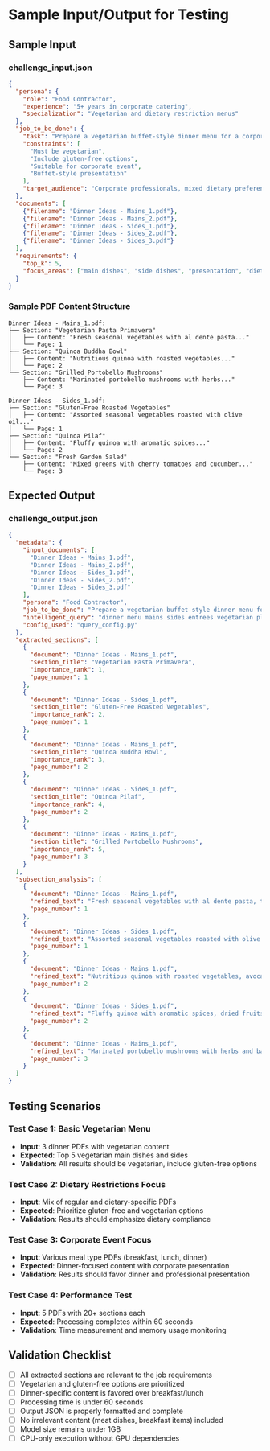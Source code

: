 # Sample Input/Output for Testing

## Sample Input

### challenge_input.json
```json
{
  "persona": {
    "role": "Food Contractor",
    "experience": "5+ years in corporate catering",
    "specialization": "Vegetarian and dietary restriction menus"
  },
  "job_to_be_done": {
    "task": "Prepare a vegetarian buffet-style dinner menu for a corporate gathering, including gluten-free items.",
    "constraints": [
      "Must be vegetarian",
      "Include gluten-free options",
      "Suitable for corporate event",
      "Buffet-style presentation"
    ],
    "target_audience": "Corporate professionals, mixed dietary preferences"
  },
  "documents": [
    {"filename": "Dinner Ideas - Mains_1.pdf"},
    {"filename": "Dinner Ideas - Mains_2.pdf"},
    {"filename": "Dinner Ideas - Sides_1.pdf"},
    {"filename": "Dinner Ideas - Sides_2.pdf"},
    {"filename": "Dinner Ideas - Sides_3.pdf"}
  ],
  "requirements": {
    "top_k": 5,
    "focus_areas": ["main dishes", "side dishes", "presentation", "dietary compliance"]
  }
}
```

### Sample PDF Content Structure
```
Dinner Ideas - Mains_1.pdf:
├── Section: "Vegetarian Pasta Primavera"
│   ├── Content: "Fresh seasonal vegetables with al dente pasta..."
│   └── Page: 1
├── Section: "Quinoa Buddha Bowl"
│   ├── Content: "Nutritious quinoa with roasted vegetables..."
│   └── Page: 2
└── Section: "Grilled Portobello Mushrooms"
    ├── Content: "Marinated portobello mushrooms with herbs..."
    └── Page: 3

Dinner Ideas - Sides_1.pdf:
├── Section: "Gluten-Free Roasted Vegetables"
│   ├── Content: "Assorted seasonal vegetables roasted with olive oil..."
│   └── Page: 1
├── Section: "Quinoa Pilaf"
│   ├── Content: "Fluffy quinoa with aromatic spices..."
│   └── Page: 2
└── Section: "Fresh Garden Salad"
    ├── Content: "Mixed greens with cherry tomatoes and cucumber..."
    └── Page: 3
```

## Expected Output

### challenge_output.json
```json
{
  "metadata": {
    "input_documents": [
      "Dinner Ideas - Mains_1.pdf",
      "Dinner Ideas - Mains_2.pdf",
      "Dinner Ideas - Sides_1.pdf",
      "Dinner Ideas - Sides_2.pdf",
      "Dinner Ideas - Sides_3.pdf"
    ],
    "persona": "Food Contractor",
    "job_to_be_done": "Prepare a vegetarian buffet-style dinner menu for a corporate gathering, including gluten-free items.",
    "intelligent_query": "dinner menu mains sides entrees vegetarian plant-based vegetable gluten-free gluten free buffet serve platter presentation corporate professional elegant gathering event party celebration",
    "config_used": "query_config.py"
  },
  "extracted_sections": [
    {
      "document": "Dinner Ideas - Mains_1.pdf",
      "section_title": "Vegetarian Pasta Primavera",
      "importance_rank": 1,
      "page_number": 1
    },
    {
      "document": "Dinner Ideas - Sides_1.pdf",
      "section_title": "Gluten-Free Roasted Vegetables",
      "importance_rank": 2,
      "page_number": 1
    },
    {
      "document": "Dinner Ideas - Mains_1.pdf",
      "section_title": "Quinoa Buddha Bowl",
      "importance_rank": 3,
      "page_number": 2
    },
    {
      "document": "Dinner Ideas - Sides_1.pdf",
      "section_title": "Quinoa Pilaf",
      "importance_rank": 4,
      "page_number": 2
    },
    {
      "document": "Dinner Ideas - Mains_1.pdf",
      "section_title": "Grilled Portobello Mushrooms",
      "importance_rank": 5,
      "page_number": 3
    }
  ],
  "subsection_analysis": [
    {
      "document": "Dinner Ideas - Mains_1.pdf",
      "refined_text": "Fresh seasonal vegetables with al dente pasta, tossed in a light olive oil and herb sauce. Perfect for a buffet-style presentation. Can be made gluten-free with appropriate pasta alternatives. This dish offers a colorful and nutritious option that appeals to both vegetarians and those with dietary restrictions. The combination of crisp vegetables and perfectly cooked pasta creates a satisfying main course that works well in a corporate setting.",
      "page_number": 1
    },
    {
      "document": "Dinner Ideas - Sides_1.pdf",
      "refined_text": "Assorted seasonal vegetables roasted with olive oil, garlic, and fresh herbs. Naturally gluten-free and perfect for buffet service. Includes carrots, zucchini, bell peppers, and cherry tomatoes. This side dish provides essential nutrients while accommodating various dietary needs. The roasting process enhances natural flavors and creates an appealing presentation that complements any main course.",
      "page_number": 1
    },
    {
      "document": "Dinner Ideas - Mains_1.pdf",
      "refined_text": "Nutritious quinoa with roasted vegetables, avocado, and a tahini dressing. Complete protein source suitable for vegetarian diets. Can be customized for gluten-free requirements. This bowl-style dish offers a modern, healthy option that's both visually appealing and nutritionally balanced. Perfect for corporate events where health-conscious choices are valued.",
      "page_number": 2
    },
    {
      "document": "Dinner Ideas - Sides_1.pdf",
      "refined_text": "Fluffy quinoa with aromatic spices, dried fruits, and nuts. Gluten-free grain option that adds protein and texture to the buffet spread. Includes golden raisins and toasted almonds. This pilaf provides a sophisticated side dish that elevates the overall menu while meeting dietary requirements. The combination of sweet and savory elements creates a memorable dining experience.",
      "page_number": 2
    },
    {
      "document": "Dinner Ideas - Mains_1.pdf",
      "refined_text": "Marinated portobello mushrooms with herbs and balsamic glaze. Substantial vegetarian option that can serve as a main course. Naturally gluten-free and suitable for buffet presentation. These meaty mushrooms provide a satisfying alternative to traditional protein sources while maintaining visual appeal and flavor complexity. Perfect for corporate gatherings where dietary diversity is important.",
      "page_number": 3
    }
  ]
}
```

## Testing Scenarios

### Test Case 1: Basic Vegetarian Menu
- **Input**: 3 dinner PDFs with vegetarian content
- **Expected**: Top 5 vegetarian main dishes and sides
- **Validation**: All results should be vegetarian, include gluten-free options

### Test Case 2: Dietary Restrictions Focus
- **Input**: Mix of regular and dietary-specific PDFs
- **Expected**: Prioritize gluten-free and vegetarian options
- **Validation**: Results should emphasize dietary compliance

### Test Case 3: Corporate Event Focus
- **Input**: Various meal type PDFs (breakfast, lunch, dinner)
- **Expected**: Dinner-focused content with corporate presentation
- **Validation**: Results should favor dinner and professional presentation

### Test Case 4: Performance Test
- **Input**: 5 PDFs with 20+ sections each
- **Expected**: Processing completes within 60 seconds
- **Validation**: Time measurement and memory usage monitoring

## Validation Checklist

- [ ] All extracted sections are relevant to the job requirements
- [ ] Vegetarian and gluten-free options are prioritized
- [ ] Dinner-specific content is favored over breakfast/lunch
- [ ] Processing time is under 60 seconds
- [ ] Output JSON is properly formatted and complete
- [ ] No irrelevant content (meat dishes, breakfast items) included
- [ ] Model size remains under 1GB
- [ ] CPU-only execution without GPU dependencies 